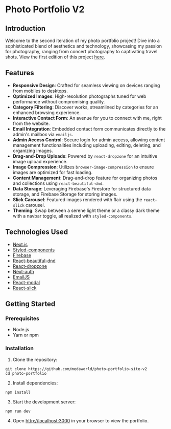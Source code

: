 # Photo Portfolio V2

## Introduction

Welcome to the second iteration of my photo portfolio project! Dive into a sophisticated blend of aesthetics and technology, showcasing my passion for photography, ranging from concert photography to captivating travel shots. View the first edition of this project [here](https://github.com/medaworld/photo-portfolio-site-v1).

## Features

- **Responsive Design**: Crafted for seamless viewing on devices ranging from mobiles to desktops.
- **Optimized Images**: High-resolution photographs tuned for web performance without compromising quality.
- **Category Filtering**: Discover works, streamlined by categories for an enhanced browsing experience.
- **Interactive Contact Form**: An avenue for you to connect with me, right from the website.
- **Email Integration**: Embedded contact form communicates directly to the admin's mailbox via `emailjs`.
- **Admin Access Control**: Secure login for admin access, allowing content management functionalities including uploading, editing, deleting, and organizing images.
- **Drag-and-Drop Uploads**: Powered by `react-dropzone` for an intuitive image upload experience.
- **Image Compression**: Utilizes `browser-image-compression` to ensure images are optimized for fast loading.
- **Content Management**: Drag-and-drop feature for organizing photos and collections using `react-beautiful-dnd`.
- **Data Storage**: Leveraging Firebase's Firestore for structured data storage, and Firebase Storage for storing images.
- **Slick Carousel**: Featured images rendered with flair using the `react-slick` carousel.
- **Theming**: Swap between a serene light theme or a classy dark theme with a navbar toggle, all realized with `styled-components`.

## Technologies Used

- [Next.js](https://nextjs.org/)
- [Styled-components](https://styled-components.com/)
- [Firebase](https://firebase.google.com/)
- [React-beautiful-dnd](https://www.npmjs.com/package/react-beautiful-dnd)
- [React-dropzone](https://react-dropzone.js.org/)
- [Next-auth](https://next-auth.js.org/)
- [EmailJS](https://www.emailjs.com/)
- [React-modal](https://www.npmjs.com/package/react-modal)
- [React-slick](https://react-slick.neostack.com/)

## Getting Started

### Prerequisites

- Node.js
- Yarn or npm

### Installation

1. Clone the repository:

```
git clone https://github.com/medaworld/photo-portfolio-site-v2
cd photo-portfolio
```

2. Install dependencies:

```
npm install
```

3. Start the development server:

```
npm run dev
```

4. Open [http://localhost:3000](http://localhost:3000) in your browser to view the portfolio.
